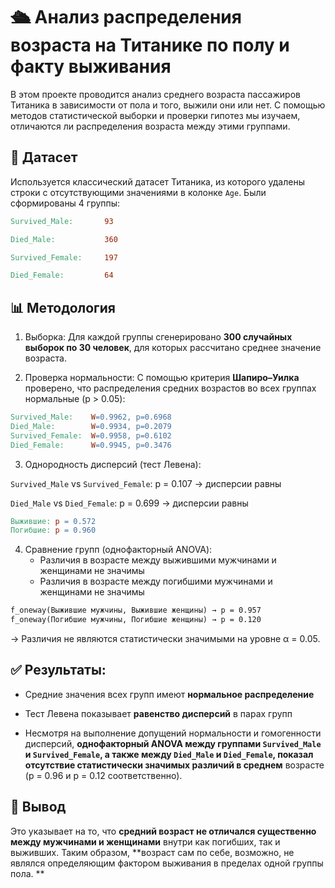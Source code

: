 # 🛳️ Анализ распределения возраста на Титанике по полу и факту выживания

В этом проекте проводится анализ среднего возраста пассажиров Титаника в зависимости от пола и того, выжили они или нет.
С помощью методов статистической выборки и проверки гипотез мы изучаем, отличаются ли распределения возраста между этими
группами.

## 📂 Датасет

Используется классический датасет Титаника, из которого удалены строки с отсутствующими значениями в колонке `Age`. Были
сформированы 4 группы:

```makefile
Survived_Male:       93

Died_Male:           360

Survived_Female:     197

Died_Female:         64
```

## 📊 Методология

1. Выборка:
   Для каждой группы сгенерировано **300 случайных выборок по 30 человек**, для которых рассчитано среднее значение
   возраста.

2. Проверка нормальности:
   С помощью критерия **Шапиро–Уилка** проверено, что распределения средних возрастов во всех группах нормальные (p >
   0.05):

```makefile
Survived_Male:    W=0.9962, p=0.6968
Died_Male:        W=0.9934, p=0.2079
Survived_Female:  W=0.9958, p=0.6102
Died_Female:      W=0.9945, p=0.3476
```

3. Однородность дисперсий (тест Левена):

`Survived_Male` vs `Survived_Female`: p = 0.107 → дисперсии равны

`Died_Male` vs `Died_Female`: p = 0.699 → дисперсии равны

```makefile
Выжившие: p = 0.572
Погибшие: p = 0.960
```

4. Сравнение групп (однофакторный ANOVA):
    - Различия в возрасте между выжившими мужчинами и женщинами не значимы
    - Различия в возрасте между погибшими мужчинами и женщинами не значимы

```makefile
f_oneway(Выжившие мужчины, Выжившие женщины) → p = 0.957
f_oneway(Погибшие мужчины, Погибшие женщины) → p = 0.120
```

→ Различия не являются статистически значимыми на уровне α = 0.05.

## ✅ Результаты:

- Средние значения всех групп имеют **нормальное распределение**

- Тест Левена показывает **равенство дисперсий** в парах групп

- Несмотря на выполнение допущений нормальности и гомогенности дисперсий, **однофакторный ANOVA между
  группами `Survived_Male` и `Survived_Female`, а также между `Died_Male` и
  `Died_Female`, показал отсутствие статистически значимых различий в
  среднем**
  возрасте (p = 0.96 и p = 0.12 соответственно).

## 📌 Вывод

Это указывает на то, что **средний возраст не отличался существенно между мужчинами и женщинами** внутри как погибших,
так и
выживших.
Таким образом, **возраст сам по себе, возможно, не являлся определяющим фактором выживания в пределах одной группы пола.
**